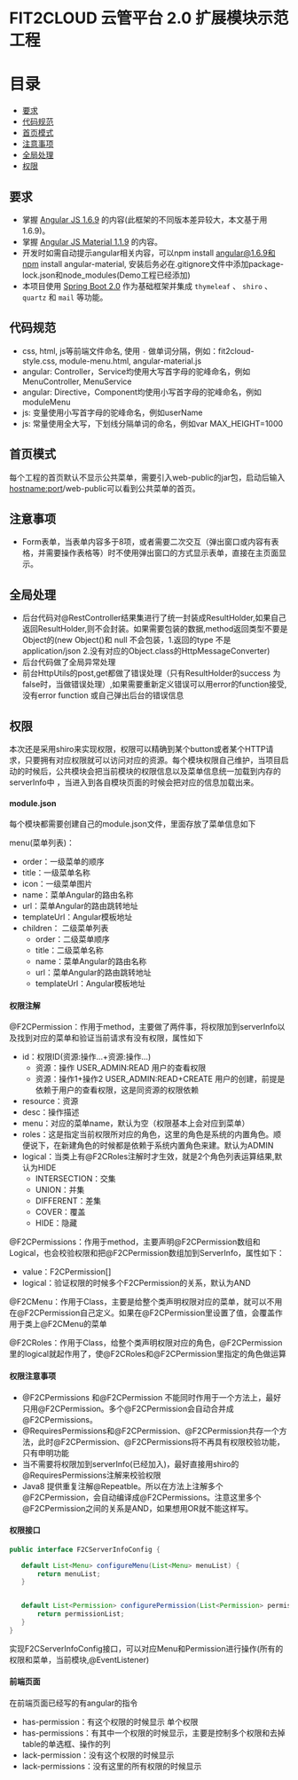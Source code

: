 # FIT2CLOUD 云管平台 2.0 扩展模块示范工程


# 目录

- [要求](#要求)
- [代码规范](#代码规范)
- [首页模式](#首页模式)
- [注意事项](#注意事项)
- [全局处理](#全局处理)
- [权限](#权限)


## 要求

- 掌握 [Angular JS 1.6.9](https://angular.io/) 的内容(此框架的不同版本差异较大，本文基于用 1.6.9)。
- 掌握 [Angular JS Material 1.1.9](https://material.angularjs.org/) 的内容。
- 开发时如需自动提示angular相关内容，可以npm install angular@1.6.9和npm install angular-material, 安装后务必在.gitignore文件中添加package-lock.json和node_modules(Demo工程已经添加)
- 本项目使用 [Spring Boot 2.0](https://spring.io) 作为基础框架并集成 `thymeleaf` 、 `shiro` 、 `quartz` 和 `mail` 等功能。

## 代码规范

- css, html, js等前端文件命名, 使用 `-` 做单词分隔，例如：fit2cloud-style.css, module-menu.html, angular-material.js
- angular: Controller，Service均使用大写首字母的驼峰命名，例如MenuController, MenuService
- angular: Directive，Component均使用小写首字母的驼峰命名，例如moduleMenu
- js: 变量使用小写首字母的驼峰命名，例如userName
- js: 常量使用全大写，下划线分隔单词的命名，例如var MAX_HEIGHT=1000


## 首页模式

每个工程的首页默认不显示公共菜单，需要引入web-public的jar包，启动后输入<hostname:port>/web-public可以看到公共菜单的首页。

## 注意事项

- Form表单，当表单内容多于8项，或者需要二次交互（弹出窗口或内容有表格，并需要操作表格等）时不使用弹出窗口的方式显示表单，直接在主页面显示。

## 全局处理

- 后台代码对@RestController结果集进行了统一封装成ResultHolder,如果自己返回ResultHolder,则不会封装。如果需要包装的数据,method返回类型不要是Object的(new Object()和 null 不会包装，1.返回的type 不是application/json 2.没有对应的Object.class的HttpMessageConverter)
- 后台代码做了全局异常处理
- 前台HttpUtils的post,get都做了错误处理（只有ResultHolder的success 为false时，当做错误处理）,如果需要重新定义错误可以用error的function接受,没有error function 或自己弹出后台的错误信息

## 权限
 
 本次还是采用shiro来实现权限，权限可以精确到某个button或者某个HTTP请求，只要拥有对应权限就可以访问对应的资源。每个模块权限自己维护，当项目启动的时候后，公共模块会把当前模块的权限信息以及菜单信息统一加载到内存的serverInfo中
 ，当进入到各自模块页面的时候会把对应的信息加载出来。
 
####	module.json
每个模块都需要创建自己的module.json文件，里面存放了菜单信息如下

  menu(菜单列表)：
  - order：一级菜单的顺序
  - title：一级菜单名称
  - icon：一级菜单图片
  - name：菜单Angular的路由名称
  - url：菜单Angular的路由跳转地址
  - templateUrl：Angular模板地址
  - children： 二级菜单列表
  	- order：二级菜单顺序
  	- title：二级菜单名称
  	- name：菜单Angular的路由名称
  	- url：菜单Angular的路由跳转地址
  	- templateUrl：Angular模板地址
  
  
#### 权限注解

  @F2CPermission：作用于method，主要做了两件事，将权限加到serverInfo以及找到对应的菜单和验证当前请求有没有权限，属性如下
  
  - id：权限ID(资源:操作...+资源:操作...)
      - 资源：操作 USER_ADMIN:READ 用户的查看权限
      - 资源：操作1+操作2  USER_ADMIN:READ+CREATE 用户的创建，前提是依赖于用户的查看权限，这是同资源的权限依赖
  - resource：资源
  - desc：操作描述
  - menu：对应的菜单name，默认为空（权限基本上会对应到菜单）
  - roles：这是指定当前权限所对应的角色，这里的角色是系统的内置角色。顺便说下，在新建角色的时候都是依赖于系统内置角色来建。默认为ADMIN
  - logical：当类上有@F2CRoles注解时才生效，就是2个角色列表运算结果,默认为HIDE
      - INTERSECTION：交集
      - UNION：并集
      - DIFFERENT：差集
      - COVER：覆盖
      - HIDE：隐藏
      
  
  @F2CPermissions：作用于method，主要声明@F2CPermission数组和Logical，也会校验权限和把@F2CPermission数组加到ServerInfo，属性如下：
  
  - value：F2CPermission[]
  - logical：验证权限的时候多个F2CPermission的关系，默认为AND
  
  
  @F2CMenu：作用于Class，主要是给整个类声明权限对应的菜单，就可以不用在@F2CPermission自己定义。如果在@F2CPermission里设置了值，会覆盖作用于类上@F2CMenu的菜单
  
  @F2CRoles：作用于Class，给整个类声明权限对应的角色，@F2CPermission里的logical就起作用了，使@F2CRoles和@F2CPermission里指定的角色做运算
  
 
#### 权限注意事项
  
   - @F2CPermissions 和@F2CPermission 不能同时作用于一个方法上，最好只用@F2CPermission。多个@F2CPermission会自动合并成@F2CPermissions。
   - @RequiresPermissions和@F2CPermission、@F2CPermission共存一个方法，此时@F2CPermission、@F2CPermissions将不再具有权限校验功能，只有申明功能
   - 当不需要将权限加到serverInfo(已经加入)，最好直接用shiro的@RequiresPermissions注解来校验权限
   - Java8 提供重复注解@Repeatble。所以在方法上注解多个@F2CPermission，会自动编译成@F2CPermissions。注意这里多个@F2CPermission之间的关系是AND，如果想用OR就不能这样写。

#### 权限接口
 
 ```java
public interface F2CServerInfoConfig {

    default List<Menu> configureMenu(List<Menu> menuList) {
        return menuList;
    }


    default List<Permission> configurePermission(List<Permission> permissionList) {
        return permissionList;
    }
}
``` 
实现F2CServerInfoConfig接口，可以对应Menu和Permission进行操作(所有的权限和菜单，当前模块,@EventListener)  
 
#### 前端页面

  在前端页面已经写的有angular的指令
  
  - has-permission：有这个权限的时候显示 单个权限  
  - has-permissions：有其中一个权限的时候显示，主要是控制多个权限和去掉table的单选框、操作的列
  - lack-permission：没有这个权限的时候显示
  - lack-permissions：没有这里的所有权限的时候显示
 


